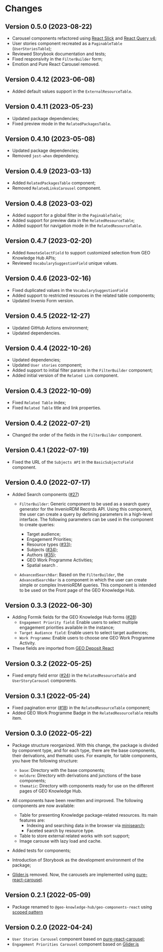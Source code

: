 # Changes

## Version 0.5.0 (2023-08-22)

- Carousel components refactored using [React Slick](https://react-slick.neostack.com/) and [React Query v4](https://tanstack.com/query/v4);
- User stories component recreated as a `PaginableTable` (`UserStoriesTable`);
- Reviewed Storybook documentation and tests;
- Fixed responsivity in the `FilterBuilder` form;
- Emotion and Pure React Carousel removed.

## Version 0.4.12 (2023-06-08)

- Added default values support in the `ExternalResourceTable`.

## Version 0.4.11 (2023-05-23)

- Updated package dependencies;
- Fixed preview mode in the `RelatedPackagesTable`.

## Version 0.4.10 (2023-05-08)

- Updated package dependencies;
- Removed `jest-when` dependency.

## Version 0.4.9 (2023-03-13)

- Added `RelatedPackagesTable` component;
- Removed `RelatedLinksCarousel` component.

## Version 0.4.8 (2023-03-02)

- Added support for a global filter in the  `PaginableTable`;
- Added support for preview data in the `RelatedResourceTable`;
- Added support for navigation mode in the `RelatedResourceTable`.

## Version 0.4.7 (2023-02-20)

- Added `RemoteSelectField` to support customized selection from GEO Knowledge Hub APIs;
- Reviewed `VocabularySuggestionField` unique values.

## Version 0.4.6 (2023-02-16)

- Fixed duplicated values in the `VocabularySuggestionField`
- Added support to restricted resources in the related table components;
- Updated Invenio Form version.

## Version 0.4.5 (2022-12-27)

- Updated GitHub Actions environment;
- Updated dependencies.

## Version 0.4.4 (2022-10-26)

- Updated dependencies;
- Updated `User stories` component;
- Added support to initial filter params in the `FilterBuilder` component;
- Added initial version of the `Related Link` component.

## Version 0.4.3 (2022-10-09)

- Fixed `Related Table` index;
- Fixed `Related Table` title and link properties.

## Version 0.4.2 (2022-07-21)

- Changed the order of the fields in the `FilterBuilder` component.

## Version 0.4.1 (2022-07-19)

- Fixed the URL of the `Subjects API` in the `BasicSubjectsField` component.

## Version 0.4.0 (2022-07-17)

- Added Search components ([#27](https://github.com/geo-knowledge-hub/geo-components-react/issues/27))
	- `FilterBuilder`: Generic component to be used as a search query generator for the InvenioRDM Records API. Using this component, the user can create a query by defining parameters in a high-level interface. The following parameters can be used in the component to create queries:

	     - Target audience;
	     - Engagement Priorities;
	     - Resource types ([#33](https://github.com/geo-knowledge-hub/geo-components-react/issues/33));
	     - Subjects ([#34](https://github.com/geo-knowledge-hub/geo-components-react/issues/34));
	     - Authors ([#35](https://github.com/geo-knowledge-hub/geo-components-react/issues/35));
	     - GEO Work Programme Activities;
	     - Spatial search .

	- `AdvancedSearchBar`: Based on the `FilterBuilder`, the `AdvancedSearchBar` is a component in which the user can create simple or complex InvenioRDM queries. This component is intended to be used on the Front page of the GEO Knowledge Hub.

## Version 0.3.3 (2022-06-30)

- Adding Formik fields for the GEO Knowledge Hub forms ([#28](https://github.com/geo-knowledge-hub/geo-components-react/issues/28))
	- `Engagement Priority field`: Enable users to select multiple engagement priorities available in the instance;
	- `Target Audience field`: Enable users to select target audiences;
	- `Work Programme`: Enable users to choose one GEO Work Programme Activity.
- These fields are imported from [GEO Deposit React](https://github.com/geo-knowledge-hub/geo-deposit-react)

## Version 0.3.2 (2022-05-25)

- Fixed empty field error ([#24](https://github.com/geo-knowledge-hub/geo-components-react/issues/24)) in the `RelatedResourceTable` and `UserStoryCarousel` components.

## Version 0.3.1 (2022-05-24)

- Fixed pagination error ([#18](https://github.com/geo-knowledge-hub/geo-components-react/issues/18)) in the `RelatedResourceTable` component;
- Added GEO Work Programme Badge in the `RelatedResourceTable` results item.

## Version 0.3.0 (2022-05-22)

- Package structure reorganized. With this change, the package is divided by component type, and for each type, there are the base components, their derivations, and thematic uses. For example, for table components, you have the following structure:
	- `base`: Directory with the base components;
	- `moldure`: Directory with derivations and junctions of the base components;
	- `thematic`: Directory with components ready for use on the different pages of GEO Knowledge Hub.

- All components have been rewritten and improved. The following components are now available:
	- Table for presenting Knowledge package-related resources. Its main features are:
		- Indexing and searching data in the browser via [minisearch](https://www.npmjs.com/package/minisearch);
		- Faceted search by resource type.
	- Table to store external related works with sort support;
	- Image carouse with lazy load and cache.

- Added tests for components;
- Introduction of Storybook as the development environment of the package;
- [Glider.js](https://nickpiscitelli.github.io/Glider.js/) removed. Now, the carousels are implemented using [pure-react-carousel](https://www.npmjs.com/package/pure-react-carousel).

## Version 0.2.1 (2022-05-09)

- Package renamed to `@geo-knowledge-hub/geo-components-react` using [scoped pattern](https://docs.npmjs.com/cli/v8/using-npm/scope)

## Version 0.2.0 (2022-04-24)

- `User Stories Carousel` component based on [pure-react-carousel](https://www.npmjs.com/package/pure-react-carousel);
- `Engagement Priorities Carousel` component based on [Glider.js](https://nickpiscitelli.github.io/Glider.js/)
